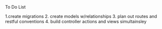 To Do List

1.create migrations
2. create models w/relationships
3. plan out routes and restful conventions
4. build controller actions and views simultainsley

